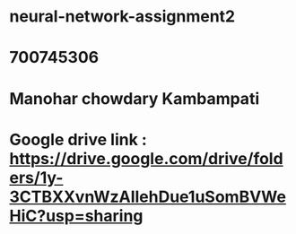 # neural-network-assignment2
# 700745306
# Manohar chowdary Kambampati
# Google drive link : https://drive.google.com/drive/folders/1y-3CTBXXvnWzAIlehDue1uSomBVWeHiC?usp=sharing
